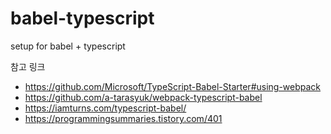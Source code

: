 # babel-typescript
setup for babel + typescript

참고 링크
- https://github.com/Microsoft/TypeScript-Babel-Starter#using-webpack
- https://github.com/a-tarasyuk/webpack-typescript-babel
- https://iamturns.com/typescript-babel/
- https://programmingsummaries.tistory.com/401
